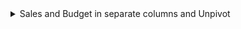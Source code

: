 <details>
<summary>
  Sales and Budget in separate columns and Unpivot
</summary>

# Sales and Budget in separate columns and Unpivot
  
Have you ever received an excel file like the one below with two columns, one for actuals and another
for budget sales figures and you have to build the fact table with only one column for the amount and
one column for the scenario?

![figure1](https://github.com/user-attachments/assets/6813c118-4fde-43d2-a200-1a8eabcb4dac)


## The Bad way

If you are not sure how to handle this task, one way that I've seen people do is to duplicate the table
and select one where they keep the Sales actuals column and delete the Budget column, then add the Scenario
column and giving it a number, 1 for Actuals; and for the second table the opposite, delete the Sales actuals
column and keep the Budget column, add the Scenario column with a value of 2, and then appending both queries
afterwards to form the final Sales table.

[!CAUTION]
This procedure could be very expensive if you have a Sales table with millions of records.


The DAX measures would then look like as follows:

Sales Actual = 
  CALCULATE(
    SUM( 'Sales table'[Amount] ),
    Sales table[Scenario] = 1
  )

Sales Budget =
  CALCULATE(
    SUM( 'Sales table'[Amount] ),
    Sales table[Scenario] = 2
  )


## The Good way

But the right way to handle this transformation is with the magic of Unpivot. 

https://learn.microsoft.com/en-us/power-query/unpivot-column

You just have to select the columns Sales Actual and Sales Budget, right click and select Unpivot.

![figure1](https://github.com/user-attachments/assets/f120689f-4cc2-488e-a16b-9c0d2f99ee9f)

![figure1](https://github.com/user-attachments/assets/87a97ae3-7c11-481c-8eb3-4f907d5878b3)

After doing this the DAX formulas would be the same, but the process would have been much more efficient!

Here's the final report.

https://app.powerbi.com/view?r=eyJrIjoiOGJlNDE0YzQtMGE0Mi00Njc4LTk2MWEtMmQ3YzYwNGQxNzEyIiwidCI6ImFkODI0NDg1LWU0YzMtNGYzNS1iY2RjLTM4ZmY0OTlmNDQyYiJ9

</details>
